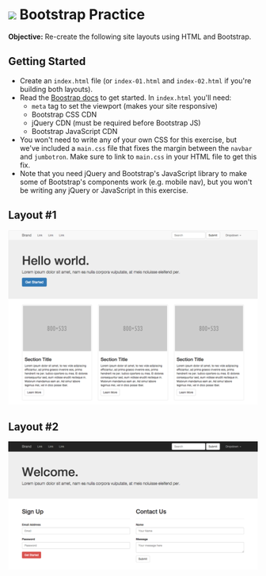 # <img src="https://cloud.githubusercontent.com/assets/7833470/10899314/63829980-8188-11e5-8cdd-4ded5bcb6e36.png" height="60"> Bootstrap Practice

**Objective:** Re-create the following site layouts using HTML and Bootstrap.

## Getting Started

* Create an `index.html` file (or `index-01.html` and `index-02.html` if you're building both layouts).
* Read the <a href="http://getbootstrap.com/getting-started" target="_blank">Boostrap docs</a> to get started. In `index.html` you'll need:
  * `meta` tag to set the viewport (makes your site responsive)
  * Bootstrap CSS CDN
  * jQuery CDN (must be required before Bootstrap JS)
  * Bootstrap JavaScript CDN
* You won't need to write any of your own CSS for this exercise, but we've included a `main.css` file that fixes the margin between the `navbar` and `jumbotron`. Make sure to link to `main.css` in your HTML file to get this fix.
* Note that you need jQuery and Bootstrap's JavaScript library to make some of Bootstrap's components work (e.g. mobile nav), but you won't be writing any jQuery or JavaScript in this exercise.

## Layout #1

![index-01-screenshot](index-01-screenshot.png)

## Layout #2

![index-02-screenshot](index-02-screenshot.png)
